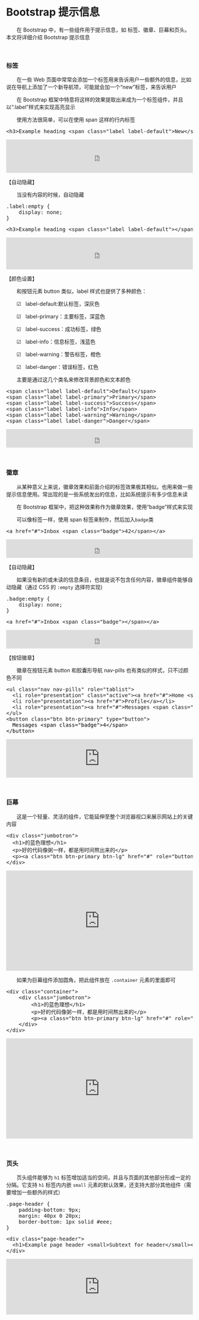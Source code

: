 # Bootstrap 提示信息

&emsp;&emsp;在 Bootstrap 中，有一些组件用于提示信息，如&nbsp;标签、徽章、巨幕和页头。本文将详细介绍 Bootstrap 提示信息

&nbsp;

### 标签

&emsp;&emsp;在一些 Web 页面中常常会添加一个标签用来告诉用户一些额外的信息，比如说在导航上添加了一个新导航项，可能就会加一个&ldquo;new&rdquo;标签，来告诉用户

&emsp;&emsp;在 Bootstrap 框架中特意将这样的效果提取出来成为一个标签组件，并且以&ldquo;.label&rdquo;样式来实现高亮显示

&emsp;&emsp;使用方法很简单，可以在使用 span 这样的行内标签

<div>
<pre>&lt;h3&gt;Example heading &lt;span class="label label-default"&gt;New&lt;/span&gt;&lt;/h3&gt;</pre>
</div>

<iframe style="width: 100%; height: 90px;" src="https://demo.xiaohuochai.site/bootstrap/label/l1.html" frameborder="0" width="320" height="240"></iframe>

【自动隐藏】

&emsp;&emsp;当没有内容的时候，自动隐藏

<div>
<pre>.label:empty {
    display: none;
}</pre>
</div>
<div>
<pre>&lt;h3&gt;Example heading &lt;span class="label label-default"&gt;&lt;/span&gt;&lt;/h3&gt;</pre>
</div>

<iframe style="width: 100%; height: 86px;" src="https://demo.xiaohuochai.site/bootstrap/label/l2.html" frameborder="0" width="320" height="240"></iframe>

【颜色设置】

&emsp;&emsp;和按钮元素 button 类似，label 样式也提供了多种颜色：

&emsp;&emsp;☑&nbsp;&nbsp; label-default:默认标签，深灰色

&emsp;&emsp;☑&nbsp;&nbsp; label-primary：主要标签，深蓝色

&emsp;&emsp;☑&nbsp;&nbsp; label-success：成功标签，绿色

&emsp;&emsp;☑&nbsp;&nbsp; label-info：信息标签，浅蓝色

&emsp;&emsp;☑&nbsp;&nbsp; label-warning：警告标签，橙色

&emsp;&emsp;☑&nbsp;&nbsp; label-danger：错误标签，红色

&emsp;&emsp;主要是通过这几个类名来修改背景颜色和文本颜色

<div>
<pre>&lt;span class="label label-default"&gt;Default&lt;/span&gt;
&lt;span class="label label-primary"&gt;Primary&lt;/span&gt;
&lt;span class="label label-success"&gt;Success&lt;/span&gt;
&lt;span class="label label-info"&gt;Info&lt;/span&gt;
&lt;span class="label label-warning"&gt;Warning&lt;/span&gt;
&lt;span class="label label-danger"&gt;Danger&lt;/span&gt;</pre>
</div>

<iframe style="width: 100%; height: 50px;" src="https://demo.xiaohuochai.site/bootstrap/label/l3.html" frameborder="0" width="320" height="240"></iframe>

&nbsp;

### 徽章

&emsp;&emsp;从某种意义上来说，徽章效果和前面介绍的标签效果极其相似。也用来做一些提示信息使用。常出现的是一些系统发出的信息，比如系统提示有多少信息未读&nbsp;

&emsp;&emsp;在 Bootstrap 框架中，把这种效果称作为徽章效果，使用&ldquo;badge&rdquo;样式来实现

&emsp;&emsp;可以像标签一样，使用 span 标签来制作，然后加入`badge`类

<div>
<pre>&lt;a href="#"&gt;Inbox &lt;span class="badge"&gt;42&lt;/span&gt;&lt;/a&gt;</pre>
</div>

<iframe style="width: 100%; height: 50px;" src="https://demo.xiaohuochai.site/bootstrap/label/l4.html" frameborder="0" width="320" height="240"></iframe>

【自动隐藏】

&emsp;&emsp;如果没有新的或未读的信息条目，也就是说不包含任何内容，徽章组件能够自动隐藏（通过 CSS 的&nbsp;`:empty`&nbsp;选择符实现)&nbsp;&nbsp;

<div>
<pre>.badge:empty {
    display: none;
}</pre>
</div>
<div>
<pre>&lt;a href="#"&gt;Inbox &lt;span class="badge"&gt;&lt;/span&gt;&lt;/a&gt;</pre>
</div>

<iframe style="width: 100%; height: 50px;" src="https://demo.xiaohuochai.site/bootstrap/label/l5.html" frameborder="0" width="320" height="240"></iframe>

【按钮徽章】

&emsp;&emsp;徽章在按钮元素 button 和胶囊形导航 nav-pills 也有类似的样式，只不过颜色不同

<div>
<pre>&lt;ul class="nav nav-pills" role="tablist"&gt;
  &lt;li role="presentation" class="active"&gt;&lt;a href="#"&gt;Home &lt;span class="badge"&gt;42&lt;/span&gt;&lt;/a&gt;&lt;/li&gt;
  &lt;li role="presentation"&gt;&lt;a href="#"&gt;Profile&lt;/a&gt;&lt;/li&gt;
  &lt;li role="presentation"&gt;&lt;a href="#"&gt;Messages &lt;span class="badge"&gt;3&lt;/span&gt;&lt;/a&gt;&lt;/li&gt;
&lt;/ul&gt;
&lt;button class="btn btn-primary" type="button"&gt;<span style="color: #000000;">
  Messages &lt;span class="badge"&gt;4&lt;/span&gt;
&lt;/button&gt;</pre>
</div>

<iframe style="width: 100%; height: 104px;" src="https://demo.xiaohuochai.site/bootstrap/label/l6.html" frameborder="0" width="320" height="240"></iframe>

&nbsp;

### 巨幕

&emsp;&emsp;这是一个轻量、灵活的组件，它能延伸至整个浏览器视口来展示网站上的关键内容

<div>
<pre>&lt;div class="jumbotron"&gt;
  &lt;h1&gt;的蓝色理想&lt;/h1&gt;
  &lt;p&gt;好的代码像粥一样，都是用时间熬出来的&lt;/p&gt;
  &lt;p&gt;&lt;a class="btn btn-primary btn-lg" href="#" role="button"&gt;Learn more&lt;/a&gt;&lt;/p&gt;
&lt;/div&gt;</pre>
</div>

<iframe style="width: 100%; height: 270px;" src="https://demo.xiaohuochai.site/bootstrap/label/l7.html" frameborder="0" width="320" height="240"></iframe>

&emsp;&emsp;如果为巨幕组件添加圆角，把此组件放在&nbsp;`.container`&nbsp;元素的里面即可

<div>
<pre>&lt;div class="container"&gt;
    &lt;div class="jumbotron"&gt;
        &lt;h1&gt;的蓝色理想&lt;/h1&gt;
        &lt;p&gt;好的代码像粥一样，都是用时间熬出来的&lt;/p&gt;
        &lt;p&gt;&lt;a class="btn btn-primary btn-lg" href="#" role="button"&gt;Learn more&lt;/a&gt;&lt;/p&gt;
    &lt;/div&gt;
&lt;/div&gt;</pre>
</div>

<iframe style="width: 100%; height: 270px;" src="https://demo.xiaohuochai.site/bootstrap/label/l8.html" frameborder="0" width="320" height="240"></iframe>

&nbsp;

### 页头

&emsp;&emsp;页头组件能够为&nbsp;`h1`&nbsp;标签增加适当的空间，并且与页面的其他部分形成一定的分隔。它支持&nbsp;`h1`&nbsp;标签内内嵌&nbsp;`small`&nbsp;元素的默认效果，还支持大部分其他组件（需要增加一些额外的样式）

<div>
<pre>.page-header {
    padding-bottom: 9px;
    margin: 40px 0 20px;
    border-bottom: 1px solid #eee;
}</pre>
</div>
<div>
<pre>&lt;div class="page-header"&gt;
  &lt;h1&gt;Example page header &lt;small&gt;Subtext for header&lt;/small&gt;&lt;/h1&gt;
&lt;/div&gt;</pre>
</div>

<iframe style="width: 100%; height: 150px;" src="https://demo.xiaohuochai.site/bootstrap/label/l9.html" frameborder="0" width="320" height="240"></iframe>
